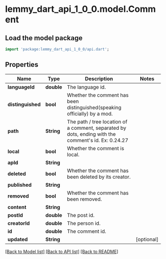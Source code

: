 # lemmy_dart_api_1_0_0.model.Comment

## Load the model package
```dart
import 'package:lemmy_dart_api_1_0_0/api.dart';
```

## Properties
Name | Type | Description | Notes
------------ | ------------- | ------------- | -------------
**languageId** | **double** | The language id. | 
**distinguished** | **bool** | Whether the comment has been distinguished(speaking officially) by a mod. | 
**path** | **String** | The path / tree location of a comment, separated by dots, ending with the comment's id. Ex: 0.24.27 | 
**local** | **bool** | Whether the comment is local. | 
**apId** | **String** |  | 
**deleted** | **bool** | Whether the comment has been deleted by its creator. | 
**published** | **String** |  | 
**removed** | **bool** | Whether the comment has been removed. | 
**content** | **String** |  | 
**postId** | **double** | The post id. | 
**creatorId** | **double** | The person id. | 
**id** | **double** | The comment id. | 
**updated** | **String** |  | [optional] 

[[Back to Model list]](../README.md#documentation-for-models) [[Back to API list]](../README.md#documentation-for-api-endpoints) [[Back to README]](../README.md)


